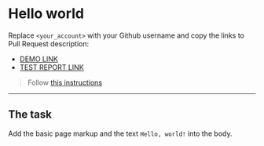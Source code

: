 # Hello world
Replace `<your_account>` with your Github username and copy the links to Pull Request description:
- [DEMO LINK](https://ilyadez.github.io/layout_hello-world/)
- [TEST REPORT LINK](https://ilyadez.github.io/layout_hello-world/report/html_report/)

> Follow [this instructions](https://mate-academy.github.io/layout_task-guideline/#how-to-solve-the-layout-tasks-on-github)
___

## The task 
Add the basic page markup and the text `Hello, world!` into the body.
